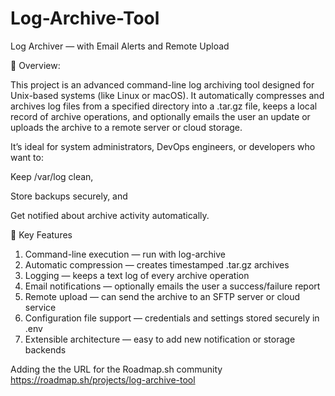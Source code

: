 # Log-Archive-Tool

Log Archiver — with Email Alerts and Remote Upload

🧠 Overview:

This project is an advanced command-line log archiving tool designed for Unix-based systems (like Linux or macOS). It automatically compresses and archives log files from a specified directory into a .tar.gz file, keeps a local record of archive operations, and optionally emails the user an update or uploads the archive to a remote server or cloud storage.

It’s ideal for system administrators, DevOps engineers, or developers who want to:

Keep /var/log clean,

Store backups securely, and

Get notified about archive activity automatically.

🧩 Key Features

<ol>
  <li>Command-line execution — run with log-archive <log-directory></li>
  <li>Automatic compression — creates timestamped .tar.gz archives</li>
  <li>Logging — keeps a text log of every archive operation</li>
  <li>Email notifications — optionally emails the user a success/failure report</li>
  <li>Remote upload — can send the archive to an SFTP server or cloud service</li>
  <li>Configuration file support — credentials and settings stored securely in .env</li>
  <li>Extensible architecture — easy to add new notification or storage backends</li>
</ol>


Adding the the URL for the Roadmap.sh community
https://roadmap.sh/projects/log-archive-tool
